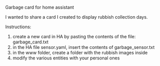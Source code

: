 Garbage card for home assistant

I wanted to share a card I created to display rubbish collection days.

Instructions:
1. create a new card in HA by pasting the contents of the file: garbage_card.txt
2. in the HA file sensor.yaml, insert the contents of garbage_sensor.txt
3. in the www folder, create a folder with the rubbish images inside
4. modify the various entities with your personal ones



